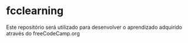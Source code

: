 # fcclearning
Este repositório será utilizado para desenvolver o aprendizado adquirido através do freeCodeCamp.org
